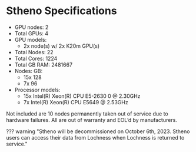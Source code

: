 # Stheno Specifications

* GPU nodes: 2
* Total GPUs: 4
* GPU models:
  * 2x  node(s) w/ 2x K20m GPU(s)
* Total Nodes: 22
* Total Cores: 1224
* Total GB RAM: 2481667
* Nodes:  GB:
    * 15x     128
    * 7x      96
* Processor models:
    * 15x Intel(R) Xeon(R) CPU E5-2630 0 @ 2.30GHz
    * 7x Intel(R) Xeon(R) CPU E5649  @ 2.53GHz

Not included are 10 nodes permanently taken out of service due to hardware failures.  All are out of warranty and EOL’d by manufacturers.


??? warning "Stheno will be decommissioned on October 6th, 2023. Stheno users can access their data from Lochness when Lochness is returned to service."
